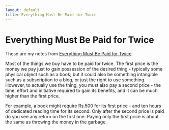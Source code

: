 ```yaml
---
layout: default
title: Everything Must Be Paid for Twice
---
```


# Everything Must Be Paid for Twice

These are my notes from [Everything Must Be Paid for Twice](https://www.raptitude.com/2022/01/everything-must-be-paid-for-twice/).

Most of the things we buy have to be paid for twice. The first price is the money we pay just to gain possession of the desired thing - typically some physical object such as a book; but it could also be something intangible such as a subscription to a blog, or just the right to use something. However, to actually use the thing, you must also pay a second price - the time, effort and initiative required to gain its benefits, and it can be much higher than the first price.

For example, a book might require Rs.500 for its first price - and ten hours of dedicated reading time for its second. Only after the second price is paid do you see any return on the first one. Paying only the first price is about the same as throwing the money in the garbage.
